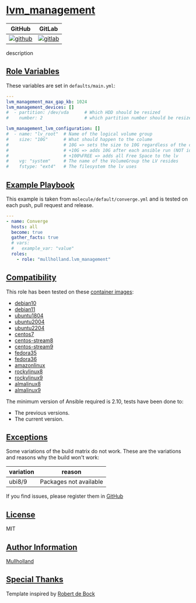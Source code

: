 # [lvm_management](#lvm_management)

|GitHub|GitLab|
|------|------|
|[![github](https://github.com/mullholland/ansible-role-lvm_management/workflows/Ansible%20Molecule/badge.svg)](https://github.com/mullholland/ansible-role-lvm_management/actions)|[![gitlab](https://gitlab.com/mullholland/ansible-role-lvm_management/badges/main/pipeline.svg)](https://gitlab.com/mullholland/ansible-role-lvm_management)|

description

## [Role Variables](#role-variables)

These variables are set in `defaults/main.yml`:
```yaml
---
lvm_management_max_gap_kb: 1024
lvm_management_devices: []
#  - partition: /dev/vda      # Which HDD should be resized
#    number: 2                # which partition number should be resized

lvm_management_lvm_configuration: []
#  - name: "lv_root"  # Name of the logical volume group
#    size: "10G"      # What should happen to the colume
#                     # 10G => sets the size to 10G regardless of the current size (WARNING DO NOT SHRINK IT!!!!!!)
#                     # +10G => adds 10G after each ansible run (NOT idempotent!!!)
#                     # +100%FREE => adds all Free Space to the lv
#    vg: "system"     # The name of the VolumeGroup the LV resides
#    fstype: "ext4"   # The filesystem the lv uses
```


## [Example Playbook](#example-playbook)

This example is taken from `molecule/default/converge.yml` and is tested on each push, pull request and release.
```yaml
---
- name: Converge
  hosts: all
  become: true
  gather_facts: true
  # vars:
  #   example_var: "value"
  roles:
    - role: "mullholland.lvm_management"
```





## [Compatibility](#compatibility)

This role has been tested on these [container images](https://hub.docker.com/u/mullholland):

-   [debian10](https://hub.docker.com/r/mullholland/docker-molecule-debian10)
-   [debian11](https://hub.docker.com/r/mullholland/docker-molecule-debian11)
-   [ubuntu1804](https://hub.docker.com/r/mullholland/docker-molecule-ubuntu1804)
-   [ubuntu2004](https://hub.docker.com/r/mullholland/docker-molecule-ubuntu2004)
-   [ubuntu2204](https://hub.docker.com/r/mullholland/docker-molecule-ubuntu2204)
-   [centos7](https://hub.docker.com/r/mullholland/docker-molecule-centos7)
-   [centos-stream8](https://hub.docker.com/r/mullholland/docker-molecule-centos-stream8)
-   [centos-stream9](https://hub.docker.com/r/mullholland/docker-molecule-centos-stream9)
-   [fedora35](https://hub.docker.com/r/mullholland/docker-molecule-fedora35)
-   [fedora36](https://hub.docker.com/r/mullholland/docker-molecule-fedora36)
-   [amazonlinux](https://hub.docker.com/r/mullholland/docker-molecule-amazonlinux)
-   [rockylinux8](https://hub.docker.com/r/mullholland/docker-molecule-rockylinux8)
-   [rockylinux9](https://hub.docker.com/r/mullholland/docker-molecule-rockylinux9)
-   [almalinux8](https://hub.docker.com/r/mullholland/docker-molecule-almalinux8)
-   [almalinux9](https://hub.docker.com/r/mullholland/docker-molecule-almalinux9)

The minimum version of Ansible required is 2.10, tests have been done to:

-   The previous versions.
-   The current version.



## [Exceptions](#exceptions)

Some variations of the build matrix do not work. These are the variations and reasons why the build won't work:

| variation                 | reason                 |
|---------------------------|------------------------|
| ubi8/9 | Packages not available |


If you find issues, please register them in [GitHub](https://github.com/mullholland/ansible-role-lvm_management/issues)

## [License](#license)

MIT


## [Author Information](#author-information)

[Mullholland](https://github.com/mullholland)

## [Special Thanks](#special-thanks)

Template inspired by [Robert de Bock](https://github.com/robertdebock)
